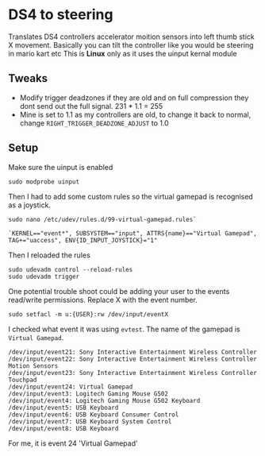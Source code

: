 # DS4 to steering
Translates DS4 controllers accelerator moition sensors into left thumb stick X movement.
Basically you can tilt the controller like you would be steering in mario kart etc
This is **Linux** only as it uses the uinput kernal module

## Tweaks
- Modify trigger deadzones if they are old and on full compression they dont send out the full signal. 231 * 1.1 = 255
- Mine is set to 1.1 as my controllers are old, to change it back to normal, change `RIGHT_TRIGGER_DEADZONE_ADJUST` to 1.0
## Setup

Make sure the uinput is enabled

```
sudo modprobe uinput
```

Then I had to add some custom rules so the virtual gamepad is recognised as a joystick.

```
sudo nano /etc/udev/rules.d/99-virtual-gamepad.rules`

`KERNEL=="event*", SUBSYSTEM=="input", ATTRS{name}=="Virtual Gamepad", TAG+="uaccess", ENV{ID_INPUT_JOYSTICK}="1"
```

Then I reloaded the rules
```
sudo udevadm control --reload-rules
sudo udevadm trigger
```

One potential trouble shoot could be adding your user to the events read/write permissions. Replace X with the event number.
```
sudo setfacl -m u:{USER}:rw /dev/input/eventX
```
I checked what event it was using `evtest`. The name of the gamepad is `Virtual Gamepad`.

```
/dev/input/event21: Sony Interactive Entertainment Wireless Controller
/dev/input/event22: Sony Interactive Entertainment Wireless Controller Motion Sensors  
/dev/input/event23: Sony Interactive Entertainment Wireless Controller Touchpad  
/dev/input/event24: Virtual Gamepad  
/dev/input/event3: Logitech Gaming Mouse G502  
/dev/input/event4: Logitech Gaming Mouse G502 Keyboard  
/dev/input/event5: USB Keyboard  
/dev/input/event6: USB Keyboard Consumer Control  
/dev/input/event7: USB Keyboard System Control  
/dev/input/event8: USB Keyboard
```

For me, it is event 24 'Virtual Gamepad'